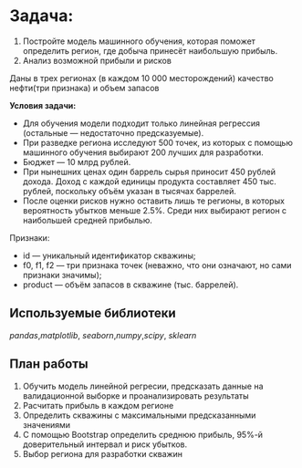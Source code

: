 # Задача:
1. Постройте модель машинного обучения, которая поможет определить регион, где добыча принесёт наибольшую прибыль. 
2. Анализ возможной прибыли и рисков

Даны в трех регионах (в каждом 10 000 месторождений) качество нефти(три признака) и объем запасов

**Условия задачи:**

- Для обучения модели подходит только линейная регрессия (остальные — недостаточно предсказуемые).
- При разведке региона исследуют 500 точек, из которых с помощью машинного обучения выбирают 200 лучших для разработки.
- Бюджет — 10 млрд рублей.
- При нынешних ценах один баррель сырья приносит 450 рублей дохода. Доход с каждой единицы продукта составляет 450 тыс. рублей, поскольку объём указан в тысячах баррелей.
- После оценки рисков нужно оставить лишь те регионы, в которых вероятность убытков меньше 2.5%. Среди них выбирают регион с наибольшей средней прибылью.

Признаки:
- id — уникальный идентификатор скважины;
- f0, f1, f2 — три признака точек (неважно, что они означают, но сами признаки значимы);
- product — объём запасов в скважине (тыс. баррелей).



## Используемые библиотеки
*pandas*,*matplotlib*, *seaborn*,*numpy*,*scipy*, *sklearn*

## План работы

1. Обучить модель линейной регресии, предсказать данные на валидационной выборке и проанализировать результаты
2. Расчитать прибыль в каждом регионе
3. Определить скважины с максимальными предсказанными значениями
4. С помощью Bootstrap определить среднюю прибыль, 95%-й доверительный интервал и риск убытков.
5. Выбор региона для разработки скважин
